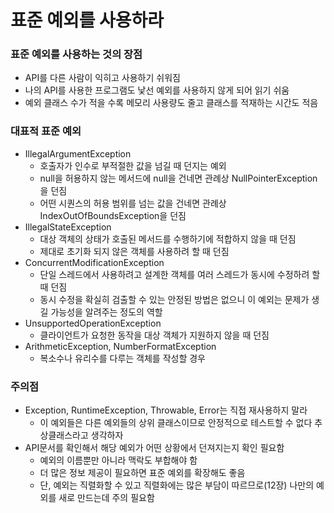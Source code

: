 # 표준 예외를 사용하라

### 표준 예외를 사용하는 것의 장점
- API를 다른 사람이 익히고 사용하기 쉬워짐
- 나의 API를 사용한 프로그램도 낯선 예외를 사용하지 않게 되어 읽기 쉬움
- 예외 클래스 수가 적을 수록 메모리 사용량도 줄고 클래스를 적재하는 시간도 적음

### 대표적 표준 예외
- IllegalArgumentException
    - 호출자가 인수로 부적절한 값을 넘길 때 던지는 예외
    - null을 허용하지 않는 메서드에 null을 건네면 관례상 NullPointerException을 던짐
    - 어떤 시퀀스의 허용 범위를 넘는 값을 건네면 관례상 IndexOutOfBoundsException을 던짐
- IllegalStateException
    - 대상 객체의 상태가 호출된 메서드를 수행하기에 적합하지 않을 때 던짐
    - 제대로 초기화 되지 않은 객체를 사용하려 할 때 던짐
- ConcurrentModificationException
    - 단일 스레드에서 사용하려고 설계한 객체를 여러 스레드가 동시에 수정하려 할 때 던짐
    - 동시 수정을 확실히 검출할 수 있는 안정된 방법은 없으니 이 예외는 문제가 생길 가능성을 알려주는 정도의 역할
- UnsupportedOperationException
    - 클라이언트가 요청한 동작을 대상 객체가 지원하지 않을 때 던짐
- ArithmeticException, NumberFormatException
    - 복소수나 유리수를 다루는 객체를 작성할 경우

### 주의점
- Exception, RuntimeException, Throwable, Error는 직접 재사용하지 말라
    - 이 예외들은 다른 예외들의 상위 클래스이므로 안정적으로 테스트할 수 없다 추상클래스라고 생각하자
- API문서를 확인해서 해당 예외가 어떤 상황에서 던져지는지 확인 필요함
    - 예외의 이름뿐만 아니라 맥락도 부합해야 함
    - 더 많은 정보 제공이 필요하면 표준 예외를 확장해도 좋음
    - 단, 예외는 직렬화할 수 있고 직렬화에는 많은 부담이 따르므로(12장) 나만의 예외를 새로 만드는데 주의 필요함